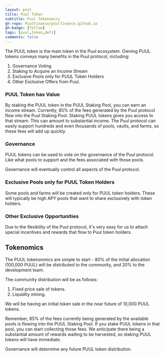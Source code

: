 ```yaml
---
layout: post
title: Puul Token
subtitle: Puul Tokenomics
gh-repo: PuulFinance/puulfinance.github.io
gh-badge: [follow]
tags: [puul,token,defi]
comments: false
---
```


The PUUL token is the main token in the Puul ecosystem. Owning PUUL tokens conveys many benefits in the Puul protocol, including:

1. Governance Voting
2. Staking to Acquire an Income Stream
3. Exclusive Pools only for PUUL Token Holders
4. Other Exclusive Offers from Puul.

### PUUL Token has Value

By staking the PUUL token in the PUUL Staking Pool, you can earn an income stream. Currently, 85% of the fees generated by the Puul protocol flow into the Puul Staking Pool.
Staking PUUL tokens gives you access to that stream. This can amount to substantial income. The Puul protocol can easily support hundreds and even thousands
of pools, vaults, and farms, so these fees will add up quickly.

### Governance

PUUL tokens can be used to vote on the governance of the Puul protocol. Like what pools to support and the fees associated with those pools. 

Governance will eventually control all aspects of the Puul protocol.

### Exclusive Pools only for PUUL Token Holders

Some pools and farms will be created only for PUUL token holders. These will typically be high APY pools that want to share exclusively with token holders.

### Other Exclusive Opportunities

Due to the flexibility of the Puul protocol, it's very easy for us to attach special incentives and rewards that flow to Puul token holders.

## Tokenomics

The PUUL tokenonmics are simple to start - 80% of the initial allocation (100,000 PUUL) will be distributed to the community, and 20% to the development team.

The community distribution will be as follows:

1. Fixed price sale of tokens.
2. Liquidity mining.

We will be having an initial token sale in the near future of 10,000 PUUL tokens.

Remember, 85% of the fees currently being generated by the available pools is flowing into the PUUL Staking Pool. If you stake PUUL tokens in that pool,
you can start collecting those fees. We anticipate there being a substantial amount of rewards waiting to be harvested, so staking PUUL tokens
will have immediate.

Governance will determine any future PUUL token distribution.
